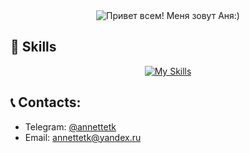 <!--
<div align="center">
  <img height="96" width="544" src="https://i.ibb.co/XzdRGQw/git.gif"/>
</div>
-->

<div align="center" style="max-width: 100%; overflow: hidden;">
  <img src="https://i.ibb.co/XzdRGQw/git.gif" style="max-width: 100%; height: auto;" alt="Привет всем! Меня зовут Аня:)">
</div>


<!--
# <div align="center">👋 Привет! </div>


## 🐼 Обо мне

Я Frontend-разработчик из Санкт-Петербурга.
-->

## <div align="left">💪 Skills</div> 

<div align="center">
  
[![My Skills](https://skillicons.dev/icons?i=js,ts,html,css,scss,react,redux,git,npm,yarn,webpack,vite,jest,cypress,figma,docker&perline=8)](https://skillicons.dev)

</div>

<!--
## <div align="center">Github Stats</div>   
<div align="center">
<img src="https://github-readme-stats.vercel.app/api/top-langs?username=annakarpova9&locale=en&hide_title=false&layout=compact&card_width=600&langs_count=5&theme=dracula&hide_border=false&order=2" height="150" alt="languages graph"/>
</div>
-->

## 📞 Contacts: 
* Telegram: <a href="https://t.me/annettetk" target="_blank">@annettetk</a>
* Email: <a href="mailto:AnnetteTK@yandex.ru" target="_blank">annettetk@yandex.ru</a>
